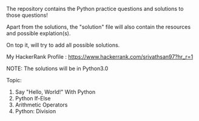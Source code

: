 The repository contains the Python practice questions and solutions to those questions!

Apart from the solutions, the "solution" file will also contain the resources and possible explation(s).


On top it, will try to add all possible solutions.

My HackerRank Profile : https://www.hackerrank.com/srivathsan97?hr_r=1

NOTE: The solutions will be in Python3.0

Topic:

1. Say "Hello, World!" With Python
2. Python If-Else
3. Arithmetic Operators
4. Python: Division

